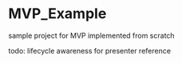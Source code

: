 # MVP_Example
sample project for MVP implemented from scratch

todo: lifecycle awareness for presenter reference
